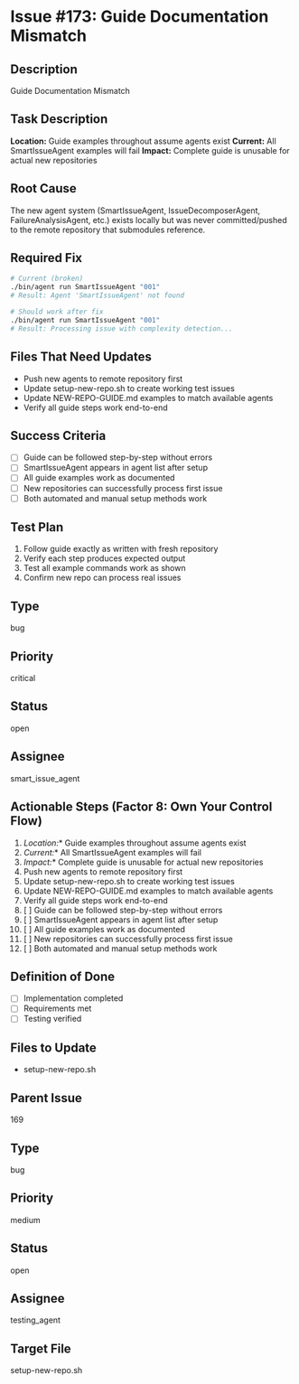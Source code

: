 # Issue #173: Guide Documentation Mismatch

## Description
Guide Documentation Mismatch

## Task Description  
**Location:** Guide examples throughout assume agents exist
**Current:** All SmartIssueAgent examples will fail
**Impact:** Complete guide is unusable for actual new repositories

## Root Cause
The new agent system (SmartIssueAgent, IssueDecomposerAgent, FailureAnalysisAgent, etc.) exists locally but was never committed/pushed to the remote repository that submodules reference.

## Required Fix
```bash
# Current (broken)
./bin/agent run SmartIssueAgent "001"
# Result: Agent 'SmartIssueAgent' not found

# Should work after fix  
./bin/agent run SmartIssueAgent "001"
# Result: Processing issue with complexity detection...
```

## Files That Need Updates
- Push new agents to remote repository first
- Update setup-new-repo.sh to create working test issues
- Update NEW-REPO-GUIDE.md examples to match available agents
- Verify all guide steps work end-to-end

## Success Criteria
- [ ] Guide can be followed step-by-step without errors
- [ ] SmartIssueAgent appears in agent list after setup
- [ ] All guide examples work as documented
- [ ] New repositories can successfully process first issue
- [ ] Both automated and manual setup methods work

## Test Plan
1. Follow guide exactly as written with fresh repository
2. Verify each step produces expected output
3. Test all example commands work as shown
4. Confirm new repo can process real issues

## Type
bug

## Priority
critical

## Status
open

## Assignee
smart_issue_agent

## Actionable Steps (Factor 8: Own Your Control Flow)
1. *Location:** Guide examples throughout assume agents exist
2. *Current:** All SmartIssueAgent examples will fail
3. *Impact:** Complete guide is unusable for actual new repositories
4. Push new agents to remote repository first
5. Update setup-new-repo.sh to create working test issues
6. Update NEW-REPO-GUIDE.md examples to match available agents
7. Verify all guide steps work end-to-end
8. [ ] Guide can be followed step-by-step without errors
9. [ ] SmartIssueAgent appears in agent list after setup
10. [ ] All guide examples work as documented
11. [ ] New repositories can successfully process first issue
12. [ ] Both automated and manual setup methods work

## Definition of Done
- [ ] Implementation completed
- [ ] Requirements met
- [ ] Testing verified

## Files to Update
- setup-new-repo.sh

## Parent Issue
169

## Type
bug

## Priority
medium

## Status
open

## Assignee
testing_agent

## Target File
setup-new-repo.sh
